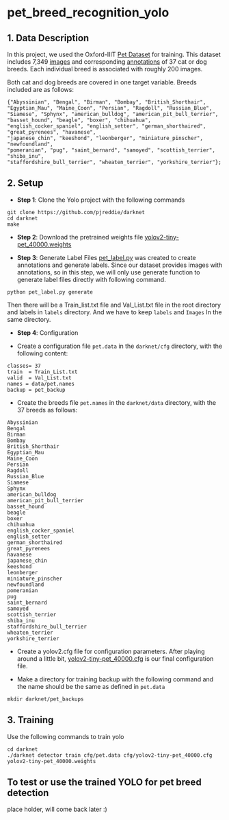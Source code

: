 # pet_breed_recognition_yolo

## 1. Data Description

In this project, we used the Oxford-IIIT [Pet Dataset](https://www.robots.ox.ac.uk/~vgg/data/pets/) for training.
This dataset includes 7,349 [images](https://www.robots.ox.ac.uk/~vgg/data/pets/data/images.tar.gz) and corresponding [annotations](https://www.robots.ox.ac.uk/~vgg/data/pets/data/annotations.tar.gz) of 37 cat or dog breeds. Each individual breed is associated with roughly 200 images.

Both cat and dog breeds are covered in one target variable. Breeds included are as follows:
```
{"Abyssinian", "Bengal", "Birman", "Bombay", "British_Shorthair", 
"Egyptian_Mau", "Maine_Coon", "Persian", "Ragdoll", "Russian_Blue", 
"Siamese", "Sphynx", "american_bulldog", "american_pit_bull_terrier", 
"basset_hound", "beagle", "boxer", "chihuahua", "english_cocker_spaniel", "english_setter", "german_shorthaired", "great_pyrenees", "havanese", 
"japanese_chin", "keeshond", "leonberger", "miniature_pinscher", "newfoundland", 
"pomeranian", "pug", "saint_bernard", "samoyed", "scottish_terrier", "shiba_inu",
"staffordshire_bull_terrier", "wheaten_terrier", "yorkshire_terrier"};
```

## 2. Setup
* **Step 1**: Clone the Yolo project with the following commands
```
git clone https://github.com/pjreddie/darknet
cd darknet
make
```
* **Step 2**: Download the pretrained weights file [yolov2-tiny-pet_40000.weights](https://github.com/ideaRunner/yolo-pet/releases/download/0.0.1/yolov2-tiny-pet_40000.weights)

* **Step 3**: Generate Label Files
[pet_label.py](https://github.com/pikapikasecoy/pet_breed_recognition_yolo/blob/763be5413623438680ac9dd3f87a59f9b178d077/pet_label.py) was created to create annotations and generate labels. Since our dataset provides images with annotations, so in this step, we will only use generate function to generate label files directly with following command.
```
python pet_label.py generate
```
Then there will be a Train_list.txt file and Val_List.txt file in the root directory and labels in ```labels``` directory. And we have to keep ```labels``` and ```Images``` In the same directory.

* **Step 4**: Configuration

- Create a configuration file ```pet.data``` in the ```darknet/cfg``` directory, with the following content:
```
classes= 37
train  = Train_List.txt
valid  = Val_List.txt
names = data/pet.names
backup = pet_backup
```
- Create the breeds file ```pet.names``` in the ```darknet/data``` directory, with the 37 breeds as follows:
    
```
Abyssinian
Bengal
Birman
Bombay
British_Shorthair
Egyptian_Mau
Maine_Coon
Persian
Ragdoll
Russian_Blue
Siamese
Sphynx
american_bulldog
american_pit_bull_terrier
basset_hound
beagle
boxer
chihuahua
english_cocker_spaniel
english_setter
german_shorthaired
great_pyrenees
havanese
japanese_chin
keeshond
leonberger
miniature_pinscher
newfoundland
pomeranian
pug
saint_bernard
samoyed
scottish_terrier
shiba_inu
staffordshire_bull_terrier
wheaten_terrier
yorkshire_terrier
```
- Create a yolov2.cfg file for configuration parameters. After playing around a little bit, [yolov2-tiny-pet_40000.cfg](https://github.com/pikapikasecoy/pet_breed_recognition_yolo/blob/763be5413623438680ac9dd3f87a59f9b178d077/yolov2-tiny-pet_40000.cfg) is our final configuration file.

- Make a directory for training backup with the following command and the name should be the same as defined in ```pet.data```
```
mkdir darknet/pet_backups
```

## 3. Training
Use the following commands to train yolo
```
cd darknet 
./darknet detector train cfg/pet.data cfg/yolov2-tiny-pet_40000.cfg  yolov2-tiny-pet_40000.weights 
```

## To test or use the trained YOLO for pet breed detection

place holder, will come back later :)
